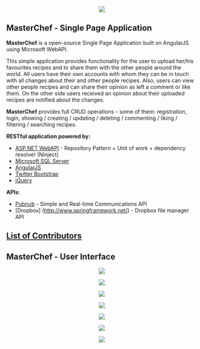<p align="center"><a href="http://academy.telerik.com/"><img src="https://raw.githubusercontent.com/fast4y/TelerikAcademy/master/ta.png" /></a></p>

## MasterChef - Single Page Application

**MasterChef** is a open-source Single Page Application built on AngularJS using Microsoft WebAPI.

This simple application provides functionality for the user to upload her/his favourites recipes and to share them with the other people around the world. All users have their own accounts with whom they can be in touch with all changes about their and other people recipes. Also, users can view other people recipes and can share their opinion as left a comment or like them. On the other side users received an opinion about their uploaded recipes are notified about the changes.

**MasterChef** provides full CRUD operations - some of them: registration, login, showing / creating / updating / deleting / commenting / liking / filtering / searching recipes.

**RESTful application powered by:**
- [ASP.NET WebAPI](http://www.asp.net/web-api) - Repository Pattern + Unit of work + dependency resolver (Ninject)
- [Microsoft SQL Server](http://www.microsoft.com/en-us/server-cloud/products/sql-server/)
- [AngularJS](https://angularjs.org/)
- [Twitter Bootstrap](http://getbootstrap.com/)
- [jQuery](http://jquery.com/)

**APIs:**
- [Pubnub](http://www.pubnub.com/) - Simple and Real-time Communications API
- [Dropbox] (http://www.springframework.net/) - Dropbox file manager API

## [List of Contributors](https://github.com/fast4y/MasterChef/graphs/contributors)

## MasterChef - User Interface
<p align="center"><img src="https://raw.githubusercontent.com/fast4y/MasterChef/master/images/1.jpg" /></p>
<p align="center"><img src="https://raw.githubusercontent.com/fast4y/MasterChef/master/images/2.jpg" /></p>
<p align="center"><img src="https://raw.githubusercontent.com/fast4y/MasterChef/master/images/3.jpg" /></p>
<p align="center"><img src="https://raw.githubusercontent.com/fast4y/MasterChef/master/images/4.jpg" /></p>
<p align="center"><img src="https://raw.githubusercontent.com/fast4y/MasterChef/master/images/5.jpg" /></p>
<p align="center"><img src="https://raw.githubusercontent.com/fast4y/MasterChef/master/images/6.jpg" /></p>
<p align="center"><img src="https://raw.githubusercontent.com/fast4y/MasterChef/master/images/7.jpg" /></p>